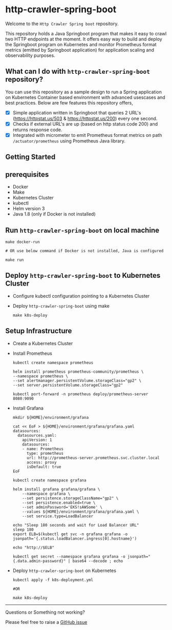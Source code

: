 # http-crawler-spring-boot
Welcome to the `Http Crawler Spring boot` repository.

This repository holds a Java Springboot program that makes it easy to crawl two HTTP endpoints at the moment. It offers easy way to build and deploy the Springboot program on Kubernetes and monitor Prometheus format metrics (emitted by Springboot application) for application scaling and observability purposes.


What can I do with `http-crawler-spring-boot` repository?
--- 

You can use this repository as a sample design to run a Spring application on Kubernetes Container based environment with advanced usescases and best practices. Below are few features this repository offers,

- [x] Simple application written in Springboot that queries 2 URL's (https://httpstat.us/503 & https://httpstat.us/200) every one second.
- [x] Checks if external URL's are up (based on http status code 200) and returns response code.
- [x] Integrated with micrometer to emit Prometheus format metrics on path `/actuator/prometheus` using Prometheus Java library.

Getting Started
---

## prerequisites

- Docker
- Make
- Kubernetes Cluster
- kubectl
- Helm version 3
- Java 1.8 (only if Docker is not installed)

## Run `http-crawler-spring-boot` on local machine

    make docker-run

    # OR use below command if Docker is not installed, Java is configured

    make run

## Deploy `http-crawler-spring-boot` to Kubernetes Cluster

- Configure kubectl configuration pointing to a Kubernetes Cluster
- Deploy `http-crawler-spring-boot` using make

    ```
    make k8s-deploy
    ```

## Setup Infrastructure

- Create a Kubernetes Cluster
- Install Prometheus

    ```
    kubectl create namespace prometheus

    helm install prometheus prometheus-community/prometheus \
    --namespace prometheus \
    --set alertmanager.persistentVolume.storageClass="gp2" \
    --set server.persistentVolume.storageClass="gp2"

    kubectl port-forward -n prometheus deploy/prometheus-server 8080:9090
    ```

- Install Grafana

    ```
    mkdir ${HOME}/environment/grafana

    cat << EoF > ${HOME}/environment/grafana/grafana.yaml
    datasources:
      datasources.yaml:
        apiVersion: 1
        datasources:
        - name: Prometheus
          type: prometheus
          url: http://prometheus-server.prometheus.svc.cluster.local
          access: proxy
          isDefault: true
    EoF

    kubectl create namespace grafana

    helm install grafana grafana/grafana \
        --namespace grafana \
        --set persistence.storageClassName="gp2" \
        --set persistence.enabled=true \
        --set adminPassword='EKS!sAWSome' \
        --values ${HOME}/environment/grafana/grafana.yaml \
        --set service.type=LoadBalancer

    echo "Sleep 180 seconds and wait for Load Balancer URL"
    sleep 180
    export ELB=$(kubectl get svc -n grafana grafana -o jsonpath='{.status.loadBalancer.ingress[0].hostname}')

    echo "http://$ELB"

    kubectl get secret --namespace grafana grafana -o jsonpath="{.data.admin-password}" | base64 --decode ; echo
    ```

- Deploy `http-crawler-spring-boot` on Kubernetes

    ```
    kubectl apply -f k8s-deployment.yml

    #OR

    make k8s-deploy
    ```

--- 

Questions or Something not working?

Please feel free to raise a [GitHub issue](https://github.com/saiteja313/http-crawler-spring-boot/issues)
